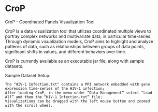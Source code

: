 # CroP
CroP - Coordinated Panels Visualization Tool

CroP is a data visualization tool that utilizes coordinated multiple views to portray complex networks and multivariate data, in particular time-series. Through dynamic visualization models, CroP aims to highlight and analyze patterns of data, such as relationships between groups of data points, significant shifts in values, and different behaviors over time.

CroP is currently available as an executable jar file, along with sample datasets.



Sample Dataset Setup:

    The “HIV-1 Infection.txt" contains a PPI network embedded with gene expression time-series of the HIV-1 infection;
    After loading CroP, in the menu under “Data Management” select “Load All” and then the “HIV-1 Infection.txt” file;
    Visualizations can be dragged with the left mouse button and zoomed with the scroll wheel.
